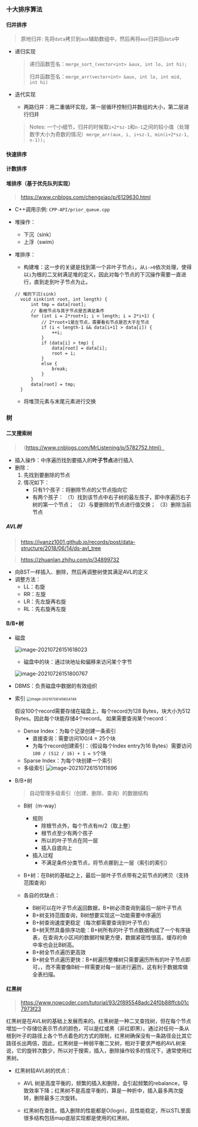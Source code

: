 ### 十大排序算法

#### 归并排序
> 原地归并: 先将`data`拷贝到`aux`辅助数组中，然后再将`aux`归并回`data`中
- 递归实现
  > 递归函数签名：`merge_sort_(vector<int> &aux, int lo, int hi);`
  > 
  > 归并函数签名：`merge_arr(vector<int> &aux, int lo, int mid, int hi)`
  
- 迭代实现
  - 两路归并：用二重循环实现，第一层循环控制归并数组的大小，第二层进行归并
  > Notes: 一个小细节，归并的时候取`i+2*sz-1`和`n-1`之间的较小值（处理数字大小为奇数的情况）`merge_arr(aux, i, i+sz-1, min(i+2*sz-1, n-1));`
#### 快速排序
#### 计数排序

#### 堆排序（基于优先队列实现）
> https://www.cnblogs.com/chengxiao/p/6129630.html
- C++调用示例: `CPP-API/prior_queue.cpp`
- 堆操作：
  - 下沉（sink）
  - 上浮（swim）

- 堆排序：
  - 构建堆：这一步的关键是找到第一个非叶子节点`i`，从`i->0`依次处理，使得以`i`为根的二叉树满足堆的定义，因此对每个节点的下沉操作需要一直进行，直到走到叶子节点为止。
  ```
  // 堆的下沉(sink)
    void sink(int root, int length) {
        int tmp = data[root];
        // 看根节点与其子节点是否满足条件
        for (int i = 2*root+1; i < length; i = 2*i+1) {
            // 2*root+1是左节点，需要看右节点是否大于左节点
            if (i < length-1 && data[i+1] > data[i]) {
                ++i;
            }
            if (data[i] > tmp) {
                data[root] = data[i];
                root = i;
            }
            else {
                break;
            }
        }
        data[root] = tmp;
    }
  ```
  - 将堆顶元素与末尾元素进行交换 


### 树

#### 二叉搜索树
>（https://www.cnblogs.com/MrListening/p/5782752.html）

- 插入操作：中序遍历找到要插入的**叶子节点**进行插入
- 删除：
  1. 先找到要删除的节点
  2. 情况如下：
      - 只有1个孩子：将删除节点的父节点指向它
      - 有两个孩子： （1）找到该节点中右子树的最左孩子，即中序遍历右子树的第一个节点； （2）与要删除的节点进行值交换； （3）删除当前节点


##### AVL树
> https://ivanzz1001.github.io/records/post/data-structure/2018/06/14/ds-avl_tree

> https://zhuanlan.zhihu.com/p/34899732

- 向BST一样插入、删除，然后再调整树使其满足AVL的定义
- 调整方法：
  - LL：右旋
  - RR：左旋
  - LR：先左旋再右旋
  - RL：先右旋再左旋


#### B/B+树

- 磁盘
  
  ![image-20210726151618023](https://i.loli.net/2021/07/26/WB4XUVEnPaAezvL.png)
  
  - 磁盘中的块：通过块地址和偏移来访问某个字节

  ![image-20210726151800767](https://i.loli.net/2021/07/26/XB4ocg8rbiyHmVd.png)

- DBMS：负责磁盘中数据的有效组织

- 索引
  <img src="https://i.loli.net/2021/07/26/IkfU1eb4aHKqGZE.png" alt="image-20210726145824749" style="zoom:67%;" />

  假设100个record需要存储在磁盘上，每个record为128 Bytes，块大小为512 Bytes。因此每个块能存储4个record。
  如果需要查询某个record：
  - Dense Index：为每个记录创建一条索引
    - 直接查询：需要访问100/4 = 25个块
    - 为每个record创建索引：（假设每个Index entry为16 Bytes）需要访问`100 / (512 / 16) + 1 = 5`个块
  - Sparse Index：为每个块创建一个索引
  - 多级索引
  ![image-20210726151011696](https://i.loli.net/2021/07/26/luLkZH7tPMIKz8C.png)

- B/B+树
  > 自动管理多级索引（创建、删除、查询）的数据结构

  - B树（m-way）
    - 规则
      - 除根节点外，每个节点有m/2（取上整）
      - 根节点至少有两个孩子
      - 所以的叶子节点在同一层
      - 插入自底向上
    - 插入过程
      - 不满足条件分类节点，将节点挪到上一层（索引的索引）

  - B+树：在B树的基础之上，最后一层叶子节点带有之前节点的拷贝（支持范围查询）

  - 各自的优缺点：
    - B树可以在叶子节点返回数据，B+树必须查询到最后一层叶子节点
    - B+树支持范围查询，B树想要实现这一功能需要中序遍历
    - B+树查询速度更稳定（每次都需要查询到叶子节点）
    - B+树天然具备排序功能：B+树所有的叶子节点数据构成了一个有序链表，在查询大小区间的数据时候更方便，数据紧密性很高，缓存的命中率也会比B树高。
    - B+树全节点遍历更高效
    - B+树全节点遍历更快：B+树遍历整棵树只需要遍历所有的叶子节点即可，，而不需要像B树一样需要对每一层进行遍历，这有利于数据库做全表扫描。


#### 红黑树

> https://www.nowcoder.com/tutorial/93/2f895548adc24f0b88ffcb01c7973f23

红黑树是在AVL树的基础上发展而来的。红黑树是一种二叉查找树，但在每个节点增加一个存储位表示节点的颜色，可以是红或黑（非红即黑）。通过对任何一条从根到叶子的路径上各个节点着色的方式的限制，红黑树确保没有一条路径会比其它路径长出两倍，因此，红黑树是一种弱平衡二叉树，相对于要求严格的AVL树来说，它的旋转次数少，所以对于搜索，插入，删除操作较多的情况下，通常使用红黑树。

- 红黑树较AVL树的优点：

  - AVL 树是高度平衡的，频繁的插入和删除，会引起频繁的rebalance，导致效率下降；红黑树不是高度平衡的，算是一种折中，插入最多两次旋转，删除最多三次旋转。

  - 红黑树在查找，插入删除的性能都是O(logn)，且性能稳定，所以STL里面很多结构包括map底层实现都是使用的红黑树。



